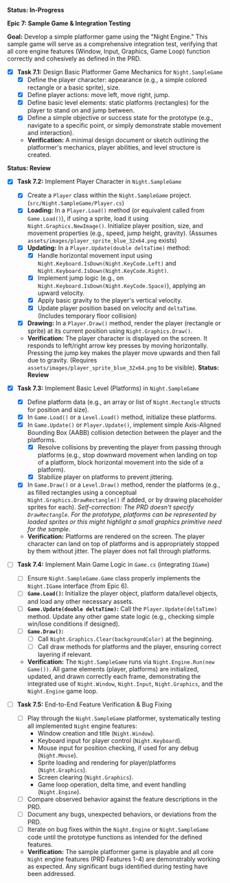 
**Status: In-Progress**

**Epic 7: Sample Game & Integration Testing**

**Goal:** Develop a simple platformer game using the "Night Engine." This sample game will serve as a comprehensive integration test, verifying that all core engine features (Window, Input, Graphics, Game Loop) function correctly and cohesively as defined in the PRD.

- [X] **Task 7.1:** Design Basic Platformer Game Mechanics for `Night.SampleGame`
  - [x] Define the player character: appearance (e.g., a simple colored rectangle or a basic sprite), size.
  - [x] Define player actions: move left, move right, jump.
  - [x] Define basic level elements: static platforms (rectangles) for the player to stand on and jump between.
  - [x] Define a simple objective or success state for the prototype (e.g., navigate to a specific point, or simply demonstrate stable movement and interaction).
  - **Verification:** A minimal design document or sketch outlining the platformer's mechanics, player abilities, and level structure is created.

**Status: Review**

- [X] **Task 7.2:** Implement Player Character in `Night.SampleGame`
  - [X] Create a `Player` class within the `Night.SampleGame` project. (`src/Night.SampleGame/Player.cs`)
  - [X] **Loading:** In a `Player.Load()` method (or equivalent called from `Game.Load()`), if using a sprite, load it using `Night.Graphics.NewImage()`. Initialize player position, size, and movement properties (e.g., speed, jump height, gravity). (Assumes `assets/images/player_sprite_blue_32x64.png` exists)
  - [X] **Updating:** In a `Player.Update(double deltaTime)` method:
    - [X] Handle horizontal movement input using `Night.Keyboard.IsDown(Night.KeyCode.Left)` and `Night.Keyboard.IsDown(Night.KeyCode.Right)`.
    - [X] Implement jump logic (e.g., on `Night.Keyboard.IsDown(Night.KeyCode.Space)`), applying an upward velocity.
    - [X] Apply basic gravity to the player's vertical velocity.
    - [X] Update player position based on velocity and `deltaTime`. (Includes temporary floor collision)
  - [X] **Drawing:** In a `Player.Draw()` method, render the player (rectangle or sprite) at its current position using `Night.Graphics.Draw()`.
  - **Verification:** The player character is displayed on the screen. It responds to left/right arrow key presses by moving horizontally. Pressing the jump key makes the player move upwards and then fall due to gravity. (Requires `assets/images/player_sprite_blue_32x64.png` to be visible).
**Status: Review**
- [X] **Task 7.3:** Implement Basic Level (Platforms) in `Night.SampleGame`
  - [X] Define platform data (e.g., an array or list of `Night.Rectangle` structs for position and size).
  - [X] In `Game.Load()` or a `Level.Load()` method, initialize these platforms.
  - [X] In `Game.Update()` or `Player.Update()`, implement simple Axis-Aligned Bounding Box (AABB) collision detection between the player and the platforms.
    - [X] Resolve collisions by preventing the player from passing through platforms (e.g., stop downward movement when landing on top of a platform, block horizontal movement into the side of a platform).
    - [X] Stabilize player on platforms to prevent jittering.
  - [X] In `Game.Draw()` or a `Level.Draw()` method, render the platforms (e.g., as filled rectangles using a conceptual `Night.Graphics.DrawRectangle()` if added, or by drawing placeholder sprites for each). _Self-correction: The PRD doesn't specify `DrawRectangle`. For the prototype, platforms can be represented by loaded sprites or this might highlight a small graphics primitive need for the sample._
  - **Verification:** Platforms are rendered on the screen. The player character can land on top of platforms and is appropriately stopped by them without jitter. The player does not fall through platforms.

- [ ] **Task 7.4:** Implement Main Game Logic in `Game.cs` (integrating `IGame`)
  - [ ] Ensure `Night.SampleGame.Game` class properly implements the `Night.IGame` interface (from Epic 6).
  - [ ] **`Game.Load()`:** Initialize the player object, platform data/level objects, and load any other necessary assets.
  - [ ] **`Game.Update(double deltaTime)`:** Call the `Player.Update(deltaTime)` method. Update any other game state logic (e.g., checking simple win/lose conditions if designed).
  - [ ] **`Game.Draw()`:**
    - [ ] Call `Night.Graphics.Clear(backgroundColor)` at the beginning.
    - [ ] Call draw methods for platforms and the player, ensuring correct layering if relevant.
  - **Verification:** The `Night.SampleGame` runs via `Night.Engine.Run(new Game())`. All game elements (player, platforms) are initialized, updated, and drawn correctly each frame, demonstrating the integrated use of `Night.Window`, `Night.Input`, `Night.Graphics`, and the `Night.Engine` game loop.

- [ ] **Task 7.5:** End-to-End Feature Verification & Bug Fixing
  - [ ] Play through the `Night.SampleGame` platformer, systematically testing all implemented `Night` engine features:
    - Window creation and title (`Night.Window`).
    - Keyboard input for player control (`Night.Keyboard`).
    - Mouse input for position checking, if used for any debug (`Night.Mouse`).
    - Sprite loading and rendering for player/platforms (`Night.Graphics`).
    - Screen clearing (`Night.Graphics`).
    - Game loop operation, delta time, and event handling (`Night.Engine`).
  - [ ] Compare observed behavior against the feature descriptions in the PRD.
  - [ ] Document any bugs, unexpected behaviors, or deviations from the PRD.
  - [ ] Iterate on bug fixes within the `Night.Engine` or `Night.SampleGame` code until the prototype functions as intended for the defined features.
  - **Verification:** The sample platformer game is playable and all core `Night` engine features (PRD Features 1-4) are demonstrably working as expected. Any significant bugs identified during testing have been addressed.

